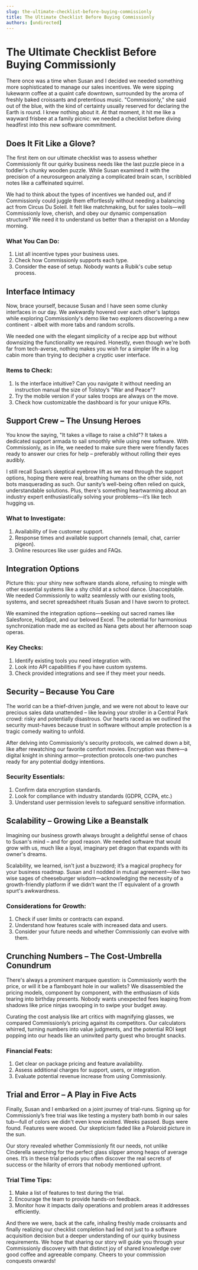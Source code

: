 ```yaml
---
slug: the-ultimate-checklist-before-buying-commissionly
title: The Ultimate Checklist Before Buying Commissionly
authors: [undirected]
---
```



# The Ultimate Checklist Before Buying Commissionly

There once was a time when Susan and I decided we needed something more sophisticated to manage our sales incentives. We were sipping lukewarm coffee at a quaint cafe downtown, surrounded by the aroma of freshly baked croissants and pretentious music. "Commissionly," she said out of the blue, with the kind of certainty usually reserved for declaring the Earth is round. I knew nothing about it. At that moment, it hit me like a wayward frisbee at a family picnic: we needed a checklist before diving headfirst into this new software commitment.

## Does It Fit Like a Glove?

The first item on our ultimate checklist was to assess whether Commissionly fit our quirky business needs like the last puzzle piece in a toddler's chunky wooden puzzle. While Susan examined it with the precision of a neurosurgeon analyzing a complicated brain scan, I scribbled notes like a caffeinated squirrel. 

We had to think about the types of incentives we handed out, and if Commissionly could juggle them effortlessly without needing a balancing act from Circus Du Soleil. It felt like matchmaking, but for sales tools—will Commissionly love, cherish, and obey our dynamic compensation structure? We need it to understand us better than a therapist on a Monday morning.

### What You Can Do:

1. List all incentive types your business uses.
2. Check how Commissionly supports each type.
3. Consider the ease of setup. Nobody wants a Rubik's cube setup process.

## Interface Intimacy

Now, brace yourself, because Susan and I have seen some clunky interfaces in our day. We awkwardly hovered over each other's laptops while exploring Commissionly's demo like two explorers discovering a new continent - albeit with more tabs and random scrolls. 

We needed one with the elegant simplicity of a recipe app but without downsizing the functionality we required. Honestly, even though we're both far from tech-averse, nothing makes you wish for a simpler life in a log cabin more than trying to decipher a cryptic user interface.

### Items to Check:

1. Is the interface intuitive? Can you navigate it without needing an instruction manual the size of Tolstoy’s "War and Peace"?
2. Try the mobile version if your sales troops are always on the move.
3. Check how customizable the dashboard is for your unique KPIs.

## Support Crew – The Unsung Heroes

You know the saying, "It takes a village to raise a child"? It takes a dedicated support armada to sail smoothly while using new software. With Commissionly, as in life, we needed to make sure there were friendly faces ready to answer our cries for help – preferably without rolling their eyes audibly.

I still recall Susan’s skeptical eyebrow lift as we read through the support options, hoping there were real, breathing humans on the other side, not bots masquerading as such. Our sanity’s well-being often relied on quick, understandable solutions. Plus, there's something heartwarming about an industry expert enthusiastically solving your problems—it’s like tech hugging us.

### What to Investigate:

1. Availability of live customer support.
2. Response times and available support channels (email, chat, carrier pigeon).
3. Online resources like user guides and FAQs.

## Integration Options

Picture this: your shiny new software stands alone, refusing to mingle with other essential systems like a shy child at a school dance. Unacceptable. We needed Commissionly to waltz seamlessly with our existing tools, systems, and secret spreadsheet rituals Susan and I have sworn to protect.

We examined the integration options—seeking out sacred names like Salesforce, HubSpot, and our beloved Excel. The potential for harmonious synchronization made me as excited as Nana gets about her afternoon soap operas.

### Key Checks:

1. Identify existing tools you need integration with.
2. Look into API capabilities if you have custom systems.
3. Check provided integrations and see if they meet your needs.

## Security – Because You Care

The world can be a thief-driven jungle, and we were not about to leave our precious sales data unattended – like leaving your stroller in a Central Park crowd: risky and potentially disastrous. Our hearts raced as we outlined the security must-haves because trust in software without ample protection is a tragic comedy waiting to unfold.

After delving into Commissionly's security protocols, we calmed down a bit, like after rewatching our favorite comfort movies. Encryption was there—a digital knight in shining armor—protection protocols one-two punches ready for any potential dodgy intentions.

### Security Essentials:

1. Confirm data encryption standards.
2. Look for compliance with industry standards (GDPR, CCPA, etc.)
3. Understand user permission levels to safeguard sensitive information.

## Scalability – Growing Like a Beanstalk

Imagining our business growth always brought a delightful sense of chaos to Susan's mind – and for good reason. We needed software that would grow with us, much like a loyal, imaginary pet dragon that expands with its owner's dreams.

Scalability, we learned, isn't just a buzzword; it’s a magical prophecy for your business roadmap. Susan and I nodded in mutual agreement—like two wise sages of cheeseburger wisdom—acknowledging the necessity of a growth-friendly platform if we didn’t want the IT equivalent of a growth spurt's awkwardness.

### Considerations for Growth:

1. Check if user limits or contracts can expand.
2. Understand how features scale with increased data and users.
3. Consider your future needs and whether Commissionly can evolve with them.

## Crunching Numbers – The Cost-Umbrella Conundrum

There's always a prominent marquee question: is Commissionly worth the price, or will it be a flamboyant hole in our wallets? We disassembled the pricing models, component by component, with the enthusiasm of kids tearing into birthday presents. Nobody wants unexpected fees leaping from shadows like price ninjas swooping in to swipe your budget away.

Curating the cost analysis like art critics with magnifying glasses, we compared Commissionly’s pricing against its competitors. Our calculators whirred, turning numbers into value judgments, and the potential ROI kept popping into our heads like an uninvited party guest who brought snacks.

### Financial Feats:

1. Get clear on package pricing and feature availability.
2. Assess additional charges for support, users, or integration.
3. Evaluate potential revenue increase from using Commissionly.

## Trial and Error – A Play in Five Acts

Finally, Susan and I embarked on a joint journey of trial-runs. Signing up for Commissionly’s free trial was like testing a mystery bath bomb in our sales tub—full of colors we didn't even know existed. Weeks passed. Bugs were found. Features were wooed. Our skepticism faded like a Polaroid picture in the sun.

Our story revealed whether Commissionly fit our needs, not unlike Cinderella searching for the perfect glass slipper among heaps of average ones. It’s in these trial periods you often discover the real secrets of success or the hilarity of errors that nobody mentioned upfront.

### Trial Time Tips:

1. Make a list of features to test during the trial.
2. Encourage the team to provide hands-on feedback.
3. Monitor how it impacts daily operations and problem areas it addresses efficiently.

And there we were, back at the cafe, inhaling freshly made croissants and finally realizing our checklist completion had led not just to a software acquisition decision but a deeper understanding of our quirky business requirements. We hope that sharing our story will guide you through your Commissionly discovery with that distinct joy of shared knowledge over good coffee and agreeable company. Cheers to your commission conquests onwards!